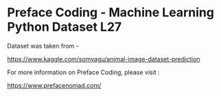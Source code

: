 # Preface Coding - Machine Learning Python Dataset L27

Dataset was taken from -

https://www.kaggle.com/somyagu/animal-image-dataset-prediction

For more information on Preface Coding, please visit :

https://www.prefacenomad.com/
